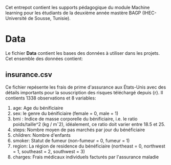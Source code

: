 Cet entrepot contient les supports pédagogique du module Machine learning pour les étudiants de la deuxième année mastère BAGP (IHEC- Université de Sousse, Tunisie).
# Data
Le fichier __Data__ contient les bases des données à utiliser dans les projets. Cet ensemble des données contient:
## insurance.csv 
Ce fichier repésente les frais de prime d'assurance aux États-Unis avec des détails importants pour la souscription des risques téléchargé depuis {r}[](https://www.kaggle.com/datasets/teertha/ushealthinsurancedataset). Il contients 1338 observations et 8 variables:

1. age:  Age du bénificiaire
2. sex: le genre du bénificiaire (female = 0, male = 1)
3. bmi : Indice de masse corporelle du bénificiaire, i.e. le ratio poids/taille^2 (kg / mˆ2), idéalement, ce ratio doit varier entre 18.5 et 25.
4. steps: Nombre moyen de pas marchés par jour du bénéficiaire
5. children: Nombre d'enfants
6. smoker:  Statut de fumeur (non-fumeur = 0,
fumeur = 1)
7. region: La région de residence du bénéficiaire 
(northeast = 0, northwest = 1, southeast = 2,
southwest = 3)
8. charges: Frais médicaux individuels facturés par l'assurance maladie
